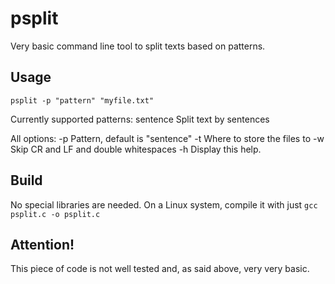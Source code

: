 # psplit
Very basic command line tool to split texts based on patterns.

## Usage
`psplit -p "pattern" "myfile.txt"`

Currently supported patterns:
sentence    Split text by sentences

All options:
-p          Pattern, default is "sentence"
-t          Where to store the files to
-w          Skip CR and LF and double whitespaces
-h          Display this help.

## Build
No special libraries are needed. On a Linux system, compile it with just
`gcc psplit.c -o psplit.c`

## Attention!
This piece of code is not well tested and, as said above, very very basic.
